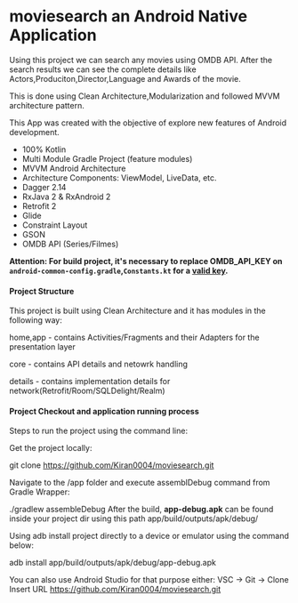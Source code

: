 # moviesearch an Android Native Application

Using this project we can search any movies using OMDB API.
After the search results we can see the complete details  like Actors,Produciton,Director,Language and Awards of the movie.

This is done using Clean Architecture,Modularization and followed MVVM architecture pattern.


This App was created with the objective of explore new features of Android development.

* 100% Kotlin
* Multi Module Gradle Project (feature modules)
* MVVM Android Architecture
* Architecture Components: ViewModel, LiveData, etc.
* Dagger 2.14
* RxJava 2 & RxAndroid 2
* Retrofit 2
* Glide
* Constraint Layout
* GSON
* OMDB API (Series/Filmes)

**Attention: For build project, it's necessary to replace OMDB_API_KEY on `android-common-config.gradle`,`Constants.kt` for a [valid key](http://www.omdbapi.com/apikey.aspx).**

#### Project Structure
This project is built using Clean Architecture and it has modules in the following way:

home,app - contains Activities/Fragments and their Adapters for the presentation layer

core - contains API details and netowrk handling

details - contains implementation details for network(Retrofit/Room/SQLDelight/Realm)

#### Project Checkout and application running process

Steps to run the project using the command line:

Get the project locally:

git clone https://github.com/Kiran0004/moviesearch.git

Navigate to the /app folder and execute assemblDebug command from Gradle Wrapper:

./gradlew assembleDebug After the build, **app-debug.apk** can be found inside your project dir using this path app/build/outputs/apk/debug/

Using adb install project directly to a device or emulator using the command below:

adb install app/build/outputs/apk/debug/app-debug.apk

You can also use Android Studio for that purpose either: VSC -> Git -> Clone Insert URL https://github.com/Kiran0004/moviesearch.git